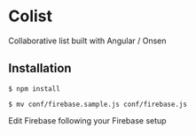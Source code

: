 # Colist
Collaborative list built with Angular / Onsen

## Installation

`$ npm install`

`$ mv conf/firebase.sample.js conf/firebase.js`

Edit Firebase following your Firebase setup
